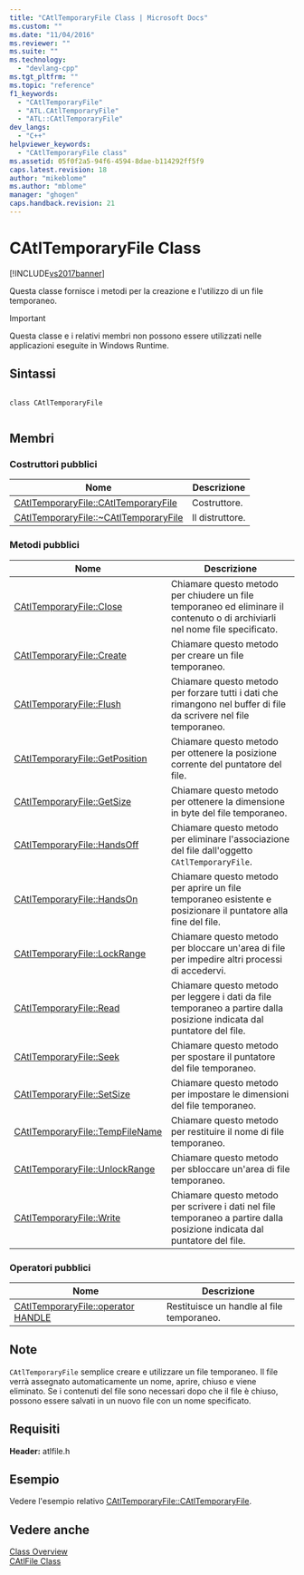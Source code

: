 ```yaml
---
title: "CAtlTemporaryFile Class | Microsoft Docs"
ms.custom: ""
ms.date: "11/04/2016"
ms.reviewer: ""
ms.suite: ""
ms.technology: 
  - "devlang-cpp"
ms.tgt_pltfrm: ""
ms.topic: "reference"
f1_keywords: 
  - "CAtlTemporaryFile"
  - "ATL.CAtlTemporaryFile"
  - "ATL::CAtlTemporaryFile"
dev_langs: 
  - "C++"
helpviewer_keywords: 
  - "CAtlTemporaryFile class"
ms.assetid: 05f0f2a5-94f6-4594-8dae-b114292ff5f9
caps.latest.revision: 18
author: "mikeblome"
ms.author: "mblome"
manager: "ghogen"
caps.handback.revision: 21
---
```

# CAtlTemporaryFile Class
[!INCLUDE[vs2017banner](../../assembler/inline/includes/vs2017banner.md)]

Questa classe fornisce i metodi per la creazione e l'utilizzo di un file temporaneo.  
  
> [!IMPORTANT]
>  Questa classe e i relativi membri non possono essere utilizzati nelle applicazioni eseguite in Windows Runtime.  
  
## Sintassi  
  
```  
  
class CAtlTemporaryFile  
  
```  
  
## Membri  
  
### Costruttori pubblici  
  
|Nome|Descrizione|  
|----------|-----------------|  
|[CAtlTemporaryFile::CAtlTemporaryFile](../Topic/CAtlTemporaryFile::CAtlTemporaryFile.md)|Costruttore.|  
|[CAtlTemporaryFile::~CAtlTemporaryFile](../Topic/CAtlTemporaryFile::~CAtlTemporaryFile.md)|Il distruttore.|  
  
### Metodi pubblici  
  
|Nome|Descrizione|  
|----------|-----------------|  
|[CAtlTemporaryFile::Close](../Topic/CAtlTemporaryFile::Close.md)|Chiamare questo metodo per chiudere un file temporaneo ed eliminare il contenuto o di archiviarli nel nome file specificato.|  
|[CAtlTemporaryFile::Create](../Topic/CAtlTemporaryFile::Create.md)|Chiamare questo metodo per creare un file temporaneo.|  
|[CAtlTemporaryFile::Flush](../Topic/CAtlTemporaryFile::Flush.md)|Chiamare questo metodo per forzare tutti i dati che rimangono nel buffer di file da scrivere nel file temporaneo.|  
|[CAtlTemporaryFile::GetPosition](../Topic/CAtlTemporaryFile::GetPosition.md)|Chiamare questo metodo per ottenere la posizione corrente del puntatore del file.|  
|[CAtlTemporaryFile::GetSize](../Topic/CAtlTemporaryFile::GetSize.md)|Chiamare questo metodo per ottenere la dimensione in byte del file temporaneo.|  
|[CAtlTemporaryFile::HandsOff](../Topic/CAtlTemporaryFile::HandsOff.md)|Chiamare questo metodo per eliminare l'associazione del file dall'oggetto `CAtlTemporaryFile`.|  
|[CAtlTemporaryFile::HandsOn](../Topic/CAtlTemporaryFile::HandsOn.md)|Chiamare questo metodo per aprire un file temporaneo esistente e posizionare il puntatore alla fine del file.|  
|[CAtlTemporaryFile::LockRange](../Topic/CAtlTemporaryFile::LockRange.md)|Chiamare questo metodo per bloccare un'area di file per impedire altri processi di accedervi.|  
|[CAtlTemporaryFile::Read](../Topic/CAtlTemporaryFile::Read.md)|Chiamare questo metodo per leggere i dati da file temporaneo a partire dalla posizione indicata dal puntatore del file.|  
|[CAtlTemporaryFile::Seek](../Topic/CAtlTemporaryFile::Seek.md)|Chiamare questo metodo per spostare il puntatore del file temporaneo.|  
|[CAtlTemporaryFile::SetSize](../Topic/CAtlTemporaryFile::SetSize.md)|Chiamare questo metodo per impostare le dimensioni del file temporaneo.|  
|[CAtlTemporaryFile::TempFileName](../Topic/CAtlTemporaryFile::TempFileName.md)|Chiamare questo metodo per restituire il nome di file temporaneo.|  
|[CAtlTemporaryFile::UnlockRange](../Topic/CAtlTemporaryFile::UnlockRange.md)|Chiamare questo metodo per sbloccare un'area di file temporaneo.|  
|[CAtlTemporaryFile::Write](../Topic/CAtlTemporaryFile::Write.md)|Chiamare questo metodo per scrivere i dati nel file temporaneo a partire dalla posizione indicata dal puntatore del file.|  
  
### Operatori pubblici  
  
|Nome|Descrizione|  
|----------|-----------------|  
|[CAtlTemporaryFile::operator HANDLE](../Topic/CAtlTemporaryFile::operator%20HANDLE.md)|Restituisce un handle al file temporaneo.|  
  
## Note  
 `CAtlTemporaryFile` semplice creare e utilizzare un file temporaneo.  Il file verrà assegnato automaticamente un nome, aprire, chiuso e viene eliminato.  Se i contenuti del file sono necessari dopo che il file è chiuso, possono essere salvati in un nuovo file con un nome specificato.  
  
## Requisiti  
 **Header:** atlfile.h  
  
## Esempio  
 Vedere l'esempio relativo [CAtlTemporaryFile::CAtlTemporaryFile](../Topic/CAtlTemporaryFile::CAtlTemporaryFile.md).  
  
## Vedere anche  
 [Class Overview](../../atl/atl-class-overview.md)   
 [CAtlFile Class](../../atl/reference/catlfile-class.md)